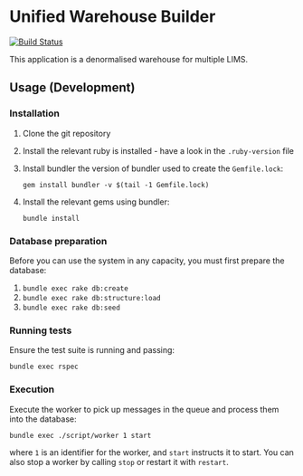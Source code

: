 # Unified Warehouse Builder

[![Build Status](https://travis-ci.org/sanger/unified_warehouse.svg?branch=develop)](https://travis-ci.org/sanger/unified_warehouse)

This application is a denormalised warehouse for multiple LIMS.

## Usage (Development)

### Installation

1. Clone the git repository
1. Install the relevant ruby is installed - have a look in the `.ruby-version` file
1. Install bundler the version of bundler used to create the `Gemfile.lock`:

       gem install bundler -v $(tail -1 Gemfile.lock)

1. Install the relevant gems using bundler:

       bundle install

### Database preparation

Before you can use the system in any capacity, you must first prepare the database:

1. `bundle exec rake db:create`
1. `bundle exec rake db:structure:load`
1. `bundle exec rake db:seed`

### Running tests

Ensure the test suite is running and passing:

    bundle exec rspec

### Execution

Execute the worker to pick up messages in the queue and process them into the database:

    bundle exec ./script/worker 1 start

where `1` is an identifier for the worker, and `start` instructs it to start.
You can also stop a worker by calling `stop` or restart it with `restart`.
